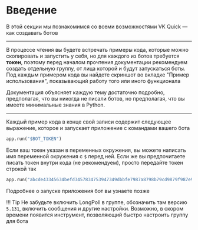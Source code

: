 # Введение

В этой секции мы познакомимся со всеми возможностями VK Quick — как создавать ботов

***

В процессе чтения вы будете встречать примеры кода, которые можно скопировать и запустить у себя, но для каждого из ботов требуется __токен__, поэтому перед началом прочтения документации рекомендуем создать отдельную группу, от лица которой и будут запускаться боты. Под каждым примером кода вы найдете скриншот во вкладке "Пример использования", показывающий работу того или иного функционала

Документация объясняет каждую тему достаточно подробно, предполагая, что вы никогда не писали ботов, но предполагая, что вы имеете минимальные знания в Python.

***
Каждый пример кода в конце свой записи содержит следующее выражение, которое и запускает приложение с командами вашего бота
```python
app.run("$BOT_TOKEN")
```

Если ваш токен указан в переменных окружения, вы можете написать имя переменной окружения с `$` перед ней. Если же вы предпочитаете писать токен внутри кода (не рекомендуем), просто передайте токен строкой так

```python
app.run("abcde43345634befd3457834753947349dbbfe7987a8798b79cd9879f987e98")
```

Подробнее о запуске приложения бот вы узнаете позже


!!! Tip
    Не забудьте включить LongPoll в группе, обозначить там версию `5.131`, включить сообщения и другие настройки. Возможно, в скором времени появится инструмент, позволяющий быстро настроить группу для бота
    


